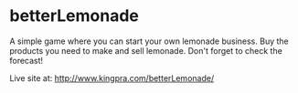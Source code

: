 # betterLemonade
A simple game where you can start your own lemonade business. Buy the products you need to make and sell lemonade. Don't forget to check the forecast!

Live site at:
http://www.kingpra.com/betterLemonade/
